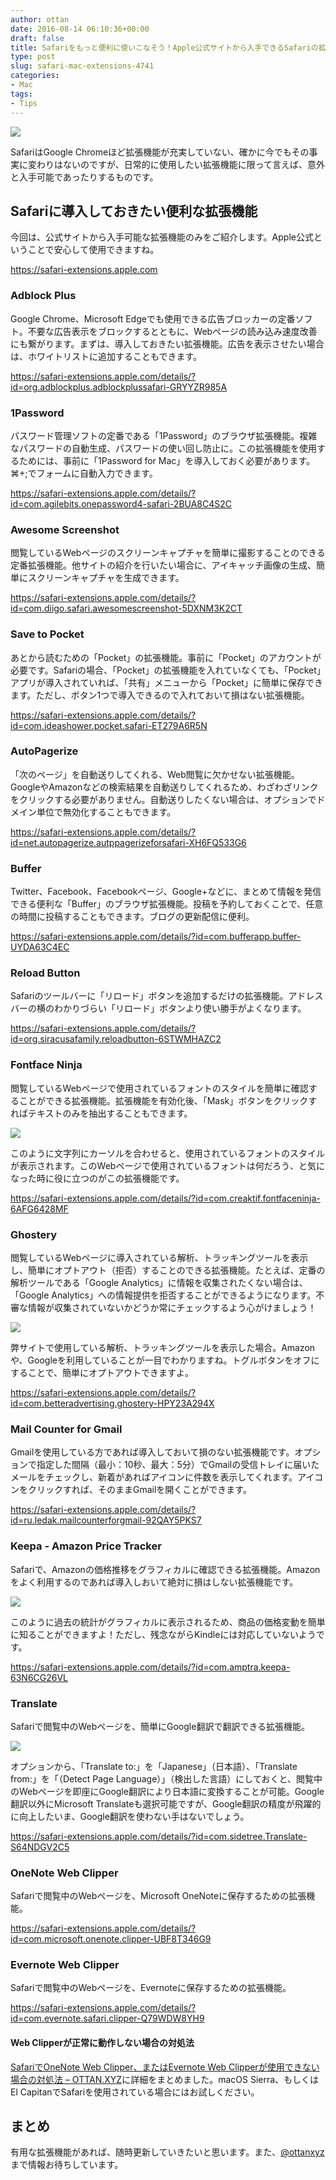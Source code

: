 ```yaml
---
author: ottan
date: 2016-08-14 06:10:36+00:00
draft: false
title: Safariをもっと便利に使いこなそう！Apple公式サイトから入手できるSafariの拡張機能
type: post
slug: safari-mac-extensions-4741
categories:
- Mac
tags:
- Tips
---
```


![](/uploads/2016/08/160814-57b001868a4d4.jpg)






SafariはGoogle Chromeほど拡張機能が充実していない、確かに今でもその事実に変わりはないのですが、日常的に使用したい拡張機能に限って言えば、意外と入手可能であったりするものです。





## Safariに導入しておきたい便利な拡張機能





今回は、公式サイトから入手可能な拡張機能のみをご紹介します。Apple公式ということで安心して使用できますね。



https://safari-extensions.apple.com



### Adblock Plus





Google Chrome、Microsoft Edgeでも使用できる広告ブロッカーの定番ソフト。不要な広告表示をブロックするとともに、Webページの読み込み速度改善にも繋がります。まずは、導入しておきたい拡張機能。広告を表示させたい場合は、ホワイトリストに追加することもできます。



https://safari-extensions.apple.com/details/?id=org.adblockplus.adblockplussafari-GRYYZR985A



### 1Password





パスワード管理ソフトの定番である「1Password」のブラウザ拡張機能。複雑なパスワードの自動生成、パスワードの使い回し防止に。この拡張機能を使用するためには、事前に「1Password for Mac」を導入しておく必要があります。⌘+;でフォームに自動入力できます。



https://safari-extensions.apple.com/details/?id=com.agilebits.onepassword4-safari-2BUA8C4S2C



### Awesome Screenshot





閲覧しているWebページのスクリーンキャプチャを簡単に撮影することのできる定番拡張機能。他サイトの紹介を行いたい場合に、アイキャッチ画像の生成、簡単にスクリーンキャプチャを生成できます。



https://safari-extensions.apple.com/details/?id=com.diigo.safari.awesomescreenshot-5DXNM3K2CT



### Save to Pocket





あとから読むための「Pocket」の拡張機能。事前に「Pocket」のアカウントが必要です。Safariの場合、「Pocket」の拡張機能を入れていなくても、「Pocket」アプリが導入されていれば、「共有」メニューから「Pocket」に簡単に保存できます。ただし、ボタン1つで導入できるので入れておいて損はない拡張機能。



https://safari-extensions.apple.com/details/?id=com.ideashower.pocket.safari-ET279A6R5N



### AutoPagerize





「次のページ」を自動送りしてくれる、Web閲覧に欠かせない拡張機能。GoogleやAmazonなどの検索結果を自動送りしてくれるため、わざわざリンクをクリックする必要がありません。自動送りしたくない場合は、オプションでドメイン単位で無効化することもできます。



https://safari-extensions.apple.com/details/?id=net.autopagerize.autppagerizeforsafari-XH6FQ533G6



### Buffer





Twitter、Facebook、Facebookページ、Google+などに、まとめて情報を発信できる便利な「Buffer」のブラウザ拡張機能。投稿を予約しておくことで、任意の時間に投稿することもできます。ブログの更新配信に便利。



https://safari-extensions.apple.com/details/?id=com.bufferapp.buffer-UYDA63C4EC



### Reload Button





Safariのツールバーに「リロード」ボタンを追加するだけの拡張機能。アドレスバーの横のわかりづらい「リロード」ボタンより使い勝手がよくなります。



https://safari-extensions.apple.com/details/?id=org.siracusafamily.reloadbutton-6STWMHAZC2



### Fontface Ninja





閲覧しているWebページで使用されているフォントのスタイルを簡単に確認することができる拡張機能。拡張機能を有効化後、「Mask」ボタンをクリックすればテキストのみを抽出することもできます。





![](/uploads/2016/08/160814-57b009597bc2d.png)






このように文字列にカーソルを合わせると、使用されているフォントのスタイルが表示されます。このWebページで使用されているフォントは何だろう、と気になった時に役に立つのがこの拡張機能です。



https://safari-extensions.apple.com/details/?id=com.creaktif.fontfaceninja-6AFG6428MF



### Ghostery





閲覧しているWebページに導入されている解析、トラッキングツールを表示し、簡単にオプトアウト（拒否）することのできる拡張機能。たとえば、定番の解析ツールである「Google Analytics」に情報を収集されたくない場合は、「Google Analytics」への情報提供を拒否することができるようになります。不審な情報が収集されていないかどうか常にチェックするよう心がけましょう！





![](/uploads/2016/08/160814-57b009e5ea4d1.png)






弊サイトで使用している解析、トラッキングツールを表示した場合。Amazonや、Googleを利用していることが一目でわかりますね。トグルボタンをオフにすることで、簡単にオプトアウトできますよ。



https://safari-extensions.apple.com/details/?id=com.betteradvertising.ghostery-HPY23A294X



### Mail Counter for Gmail





Gmailを使用している方であれば導入しておいて損のない拡張機能です。オプションで指定した間隔（最小：10秒、最大：5分）でGmailの受信トレイに届いたメールをチェックし、新着があればアイコンに件数を表示してくれます。アイコンをクリックすれば、そのままGmailを開くことができます。



https://safari-extensions.apple.com/details/?id=ru.ledak.mailcounterforgmail-92QAY5PKS7



### Keepa - Amazon Price Tracker





Safariで、Amazonの価格推移をグラフィカルに確認できる拡張機能。Amazonをよく利用するのであれば導入しおいて絶対に損はしない拡張機能です。





![](/uploads/2016/10/161012-57fe1f43241fc.png)






このように過去の統計がグラフィカルに表示されるため、商品の価格変動を簡単に知ることができますよ！ただし、残念ながらKindleには対応していないようです。



https://safari-extensions.apple.com/details/?id=com.amptra.keepa-63N6CG26VL



### Translate





Safariで閲覧中のWebページを、簡単にGoogle翻訳で翻訳できる拡張機能。





![](/uploads/2016/11/161113-5827e2f0ead3d.png)






オプションから、「Translate to:」を「Japanese」（日本語）、「Translate from:」を「（Detect Page Language）」（検出した言語）にしておくと、閲覧中のWebページを即座にGoogle翻訳により日本語に変換することが可能。Google翻訳以外にMicrosoft Translateも選択可能ですが、Google翻訳の精度が飛躍的に向上したいま、Google翻訳を使わない手はないでしょう。



https://safari-extensions.apple.com/details/?id=com.sidetree.Translate-S64NDGV2C5



### OneNote Web Clipper





Safariで閲覧中のWebページを、Microsoft OneNoteに保存するための拡張機能。



https://safari-extensions.apple.com/details/?id=com.microsoft.onenote.clipper-UBF8T346G9



### Evernote Web Clipper





Safariで閲覧中のWebページを、Evernoteに保存するための拡張機能。



https://safari-extensions.apple.com/details/?id=com.evernote.safari.clipper-Q79WDW8YH9






#### Web Clipperが正常に動作しない場合の対処法




[SafariでOneNote Web Clipper、またはEvernote Web Clipperが使用できない場合の対処法 – OTTAN.XYZ](/safari-onenote-evernote-web-clipper-not-working-5887/)に詳細をまとめました。macOS Sierra、もしくはEl CapitanでSafariを使用されている場合にはお試しください。








## まとめ





有用な拡張機能があれば、随時更新していきたいと思います。また、[@ottanxyz](https://twitter.com/ottanxyz)まで情報お待ちしています。
